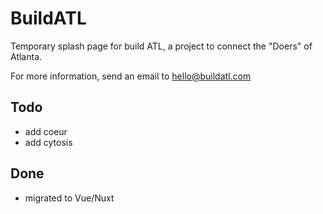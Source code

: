 
# BuildATL

Temporary splash page for build ATL, a project to connect the "Doers" of Atlanta.

For more information, send an email to hello@buildatl.com



## Todo

- add coeur
- add cytosis


## Done

- migrated to Vue/Nuxt